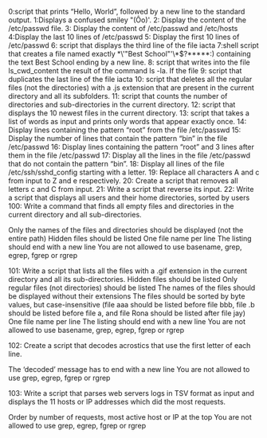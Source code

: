 0:script that prints “Hello, World”, followed by a new line to the standard output.
1:Displays a confused smiley "(Ôo)'.
2: Display the content of the /etc/passwd file.
3: Display the content of /etc/passwd and /etc/hosts
4:Display the last 10 lines of /etc/passwd
5: Display the first 10 lines of /etc/passwd
6: script that displays the third line of the file iacta
7:shell script that creates a file named exactly \*\\'"Best School"\'\\*$\?\*\*\*\*\*:) containing the text Best School ending by a new line.
8: script that writes into the file ls_cwd_content the result of the command ls -la. If the file
9: script that duplicates the last line of the file iacta
10: script that deletes all the regular files (not the directories) with a .js extension that are present in the current directory and all its subfolders.
11: script that counts the number of directories and sub-directories in the current directory.
12: script that displays the 10 newest files in the current directory.
13:  script that takes a list of words as input and prints only words that appear exactly once.
14: Display lines containing the pattern “root” from the file /etc/passwd
15: Display the number of lines that contain the pattern “bin” in the file /etc/passwd
16: Display lines containing the pattern “root” and 3 lines after them in the file /etc/passwd
17: Display all the lines in the file /etc/passwd that do not contain the pattern “bin”.
18: Display all lines of the file /etc/ssh/sshd_config starting with a letter.
19: Replace all characters A and c from input to Z and e respectively.
20: Create a script that removes all letters c and C from input.
21: Write a script that reverse its input.
22: Write a script that displays all users and their home directories, sorted by users
100: Write a command that finds all empty files and directories in the current directory and all sub-directories.

Only the names of the files and directories should be displayed (not the entire path)
Hidden files should be listed
One file name per line
The listing should end with a new line
You are not allowed to use basename, grep, egrep, fgrep or rgrep

101: Write a script that lists all the files with a .gif extension in the current directory and all its sub-directories.
Hidden files should be listed
Only regular files (not directories) should be listed
The names of the files should be displayed without their extensions
The files should be sorted by byte values, but case-insensitive (file aaa should be listed before file bbb, file .b should be listed before file a, and file Rona should be listed after file jay)
One file name per line
The listing should end with a new line
You are not allowed to use basename, grep, egrep, fgrep or rgrep

102: Create a script that decodes acrostics that use the first letter of each line.

The ‘decoded’ message has to end with a new line
You are not allowed to use grep, egrep, fgrep or rgrep

103: Write a script that parses web servers logs in TSV format as input and displays the 11 hosts or IP addresses which did the most requests.

Order by number of requests, most active host or IP at the top
You are not allowed to use grep, egrep, fgrep or rgrep
